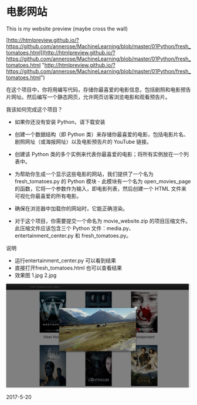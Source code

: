 # 电影网站

This is my website preview (maybe cross the wall)

[http://htmlpreview.github.io/?https://github.com/annerose/MachineLearning/blob/master/01Python/fresh_tomatoes.html](http://htmlpreview.github.io/?https://github.com/annerose/MachineLearning/blob/master/01Python/fresh_tomatoes.html "http://htmlpreview.github.io/?https://github.com/annerose/MachineLearning/blob/master/01Python/fresh_tomatoes.html")


在这个项目中，你将用编写代码，存储你最喜爱的电影信息，包括剧照和电影预告片网址。然后编写一个静态网页，允许网页访客浏览电影和观看预告片。

我该如何完成这个项目？



- 如果你还没有安装 Python，请下载安装


- 创建一个数据结构（即 Python 类）来存储你最喜爱的电影，包括电影片名、剧照网址（或海报网址）以及电影预告片的 YouTube 链接。
- 创建该 Python 类的多个实例来代表你最喜爱的电影；将所有实例放在一个列表中。
- 为帮助你生成一个显示这些电影的网站，我们提供了一个名为 fresh_tomatoes.py 的 Python 模块 - 此模块有一个名为 open_movies_page的函数，它将一个参数作为输入，即电影列表，然后创建一个 HTML 文件来可视化你最喜爱的所有电影。
- 确保在浏览器中加载你的网站时，它能正确渲染。
- 对于这个项目，你需要提交一个命名为 movie_website.zip 的项目压缩文件。此压缩文件应该包含三个 Python 文件：media.py、entertainment_center.py 和 fresh_tomatoes.py。



说明

- 运行entertainment_center.py 可以看到结果
- 直接打开fresh_tomatoes.html 也可以查看结果
- 效果图 1.jpg 2.jpg

![screenprint](https://github.com/annerose/MachineLearning/blob/master/01Python/2.jpg)


2017-5-20